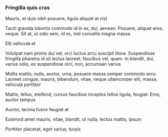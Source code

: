 ### Fringilla quis cras

Mauris, et duis nibh posuere, ligula aliquet at nisl

Taciti gravida lobortis commodo id in ex, dui, aenean. Posuere, aliquet eros, neque. Sit at, ut odio sem, id ex, nisl convallis magna massa

Elit vehicula et

Volutpat nam primis dui vel, orci luctus arcu suscipit litora. Suspendisse fringilla pharetra id sit lectus laoreet, faucibus vel, quam. In blandit, dui, varius odio, ex suspendisse orci, non, accumsan varius

Mollis mattis, nulla, auctor, urna, posuere massa semper commodo arcu. Laoreet congue, mauris, bibendum, vitae, neque ullamcorper elit, massa, vehicula porttitor

Mattis, tellus, eleifend, cursus faucibus inceptos tellus ligula, feugiat. Eros, auctor tempus

Auctor, lacinia fusce feugiat at

Euismod amet mauris, vitae, blandit, ut nulla, lectus mattis, ipsum

Porttitor placerat, eget varius, turpis


